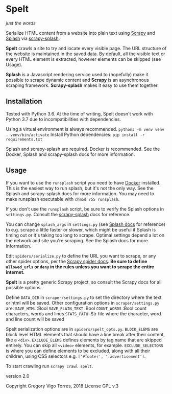 # Spelt
*just the words*

Serialize HTML content from a website into plain text using [Scrapy](https://doc.scrapy.org/en/latest/intro/overview.html) and [Splash](https://splash.readthedocs.io/en/stable/) via [scrapy-splash](https://github.com/scrapy-plugins/scrapy-splash).

**Spelt** crawls a site to try and locate every visible page. The URL structure of the website is maintained in the saved data. By default, all the visible text or every HTML element is extracted, however elements can be skipped (see Usage).

**Splash** is a Javascript rendering service used to (hopefully) make it possible to scrape dynamic content and **Scrapy** is an asynchronous scraping framework. **Scrapy-splash** makes it easy to use them together.


## Installation
Tested with Python 3.6.
At the time of writing, Spelt doesn't work with Python 3.7 due to incompatibilities with dependencies.

Using a virtual environment is always recommended.
`python3 -m venv venv`
`. venv/bin/activate`
Install Python dependencies: `pip install -r requirements.txt`

Splash and scrapy-splash are required. Docker is recommended.
See the Docker, Splash and scrapy-splash docs for more information.


## Usage
If you want to use the `runsplash` script you need to have [Docker](https://www.docker.com/) installed.
This is the easiest way to run splash, but it's not the only way. See the Splash and scrapy-splash docs for more information.
You may need to make runsplash executable with `chmod 755 runsplash`.

If you don't use the `runsplash` script, be sure to verify the Splash options in `settings.py`. Consult the [scrapy-splash](https://github.com/scrapy-plugins/scrapy-splash) docs for reference.

You can change `splash_args` in `settings.py` (see [Splash docs](https://splash.readthedocs.io/en/stable/) for reference) to e.g. scrape a little faster or slower, which might be useful if Splash is timing out or it's taking too long to scrape. Optimal settings depend a lot on the network and site you're scraping. See the Splash docs for more information.

Edit `spiders/serialize.py` to define the URL you want to scrape, or any other spider options, per the [Scrapy spider docs](https://doc.scrapy.org/en/latest/topics/spiders.html#scrapy-spider).
**Be sure to define `allowed_urls` or `deny` in the rules unless you want to scrape the entire internet.**

**Spelt** is a pretty generic Scrapy project, so consult the Scrapy docs for all possible options.

Define `DATA_DIR` in `scraper/settings.py` to set the directory where the text or html will be saved.
Other configuration options in `scraper/settings.py` are:
`SAVE_HTML` :Bool
`SAVE_PLAIN_TEXT` :Bool
`COUNT_WORDS` :Bool count characters, words and lines
`STATS_PATH` :Str file where the character, word and line count will be saved

Spelt serialization options are in `spiders/spelt_opts.py`.
`BLOCK_ELEMS` are block level HTML elements that should have a line break after their content, like a `<div>`.
`EXCLUDE_ELEMS` defines elements by tag name that are skipped entirely. You can skip all `<video>` elements, for example.
`EXCLUDE_SELECTORS` is where you can define elements to be excluded, along with all their children, using CSS selectors e.g. `['#footer', '.advertisement']`.

To start crawling run `scrapy crawl spelt`.

version 2.0

Copyright Gregory Vigo Torres, 2018
License GPL v.3
